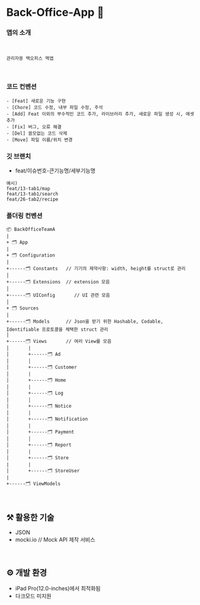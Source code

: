 # Back-Office-App 🍡

### 앱의 소개

<br>

```
관리자용 백오피스 맥앱
```

<br>

### 코드 컨벤션

```
- [Feat] 새로운 기능 구현
- [Chore] 코드 수정, 내부 파일 수정, 주석
- [Add] Feat 이외의 부수적인 코드 추가, 라이브러리 추가, 새로운 파일 생성 시, 에셋 추가
- [Fix] 버그, 오류 해결
- [Del] 쓸모없는 코드 삭제
- [Move] 파일 이름/위치 변경
```

### 깃 브랜치

- feat/이슈번호-큰기능명/세부기능명

```
예시)
feat/13-tab1/map
feat/13-tab1/search
feat/26-tab2/recipe
```

### 폴더링 컨벤션

```
📦 BackOfficeTeamA
|
+ 🗂 App
|
+ 🗂 Configuration
|
+------🗂 Constants   // 기기의 제약사항: width, height를 struct로 관리
│
+------🗂 Extensions  // extension 모음
│
+------🗂 UIConfig       // UI 관련 모음
│
+ 🗂 Sources
|
+------🗂 Models      // Json을 받기 위한 Hashable, Codable, Identifiable 프로토콜을 체택한 struct 관리
│
+------🗂 Views       // 여러 View를 모음
│       |
│       +------🗂 Ad
│       │
│       +------🗂 Customer
│       |
│       +------🗂 Home
│       |
│       +------🗂 Log
│       │
│       +------🗂 Notice
│       |
│       +------🗂 Notification
│       |
│       +------🗂 Payment
│       │
│       +------🗂 Report
│       |
│       +------🗂 Store
|       |
│       +------🗂 StoreUser
|
+------🗂 ViewModels

```

<br>

## ⚒️ 활용한 기술

- JSON
- mocki.io // Mock API 제작 서비스

<br>

## ⚙️ 개발 환경

- iPad Pro(12.0-inches)에서 최적화됨
- 다크모드 미지원
  <br>
